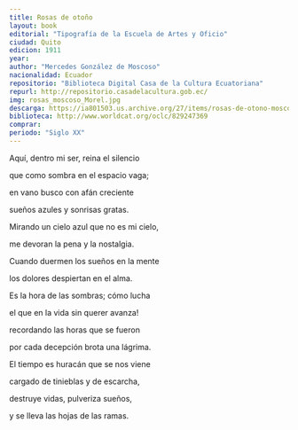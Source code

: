 ```yaml
---
title: Rosas de otoño
layout: book
editorial: "Tipografía de la Escuela de Artes y Oficio"
ciudad: Quito
edicion: 1911
year: 
author: "Mercedes González de Moscoso"
nacionalidad: Ecuador
repositorio: "Biblioteca Digital Casa de la Cultura Ecuatoriana"
repurl: http://repositorio.casadelacultura.gob.ec/
img: rosas_moscoso_Morel.jpg
descarga: https://ia801503.us.archive.org/27/items/rosas-de-otono-moscoso_202008/Rosas%20de%20Oto%C3%B1o%20-%20Moscoso.pdf
biblioteca: http://www.worldcat.org/oclc/829247369
comprar: 
periodo: "Siglo XX"
---
```

 

Aquí, dentro mi ser, reina el silencio
 
que como sombra en el espacio vaga;
 
en vano busco con afán creciente
 
sueños azules y sonrisas gratas.
 
Mirando un cielo azul que no es mi cielo,
 
me devoran la pena y la nostalgia.
 
Cuando duermen los sueños en la mente
 
los dolores despiertan en el alma.
 
Es la hora de las sombras; cómo lucha
 
el que en la vida sin querer avanza!
 
recordando las horas que se fueron
 
por cada decepción brota una lágrima.
 
El tiempo es huracán que se nos viene
 
cargado de tinieblas y de escarcha,
 
destruye vidas, pulveriza sueños,
 
y se lleva las hojas de las ramas.
